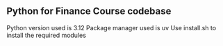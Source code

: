 ## Python for Finance Course codebase

Python version used is 3.12
Package manager used is uv
Use install.sh to install the required modules
 